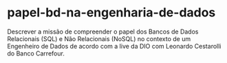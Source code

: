# papel-bd-na-engenharia-de-dados
Descrever a missão de compreender o papel dos Bancos de Dados Relacionais (SQL) e Não Relacionais (NoSQL) no contexto de um Engenheiro de Dados de acordo com a live da DIO com Leonardo Cestarolli do Banco Carrefour.
